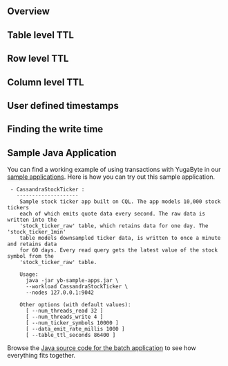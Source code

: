 
## Overview

## Table level TTL

## Row level TTL

## Column level TTL

## User defined timestamps

## Finding the write time

## Sample Java Application

You can find a working example of using transactions with YugaByte in our [sample applications](../../../quick-start/run-sample-apps/). Here is how you can try out this sample application.

```
 - CassandraStockTicker :
   --------------------
    Sample stock ticker app built on CQL. The app models 10,000 stock tickers
    each of which emits quote data every second. The raw data is written into the
    'stock_ticker_raw' table, which retains data for one day. The 'stock_ticker_1min'
    table models downsampled ticker data, is written to once a minute and retains data
    for 60 days. Every read query gets the latest value of the stock symbol from the
    'stock_ticker_raw' table.

    Usage:
      java -jar yb-sample-apps.jar \
      --workload CassandraStockTicker \
      --nodes 127.0.0.1:9042

    Other options (with default values):
      [ --num_threads_read 32 ]
      [ --num_threads_write 4 ]
      [ --num_ticker_symbols 10000 ]
      [ --data_emit_rate_millis 1000 ]
      [ --table_ttl_seconds 86400 ]
```


Browse the [Java source code for the batch application](https://github.com/YugaByte/yugabyte-db/blob/master/java/yb-loadtester/src/main/java/com/yugabyte/sample/apps/CassandraStockTicker.java) to see how everything fits together.
